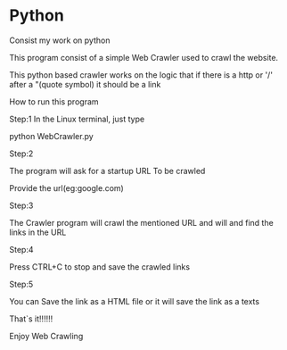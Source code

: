 Python
======

Consist my work on  python

This program consist of a simple Web Crawler used to crawl the website.

This python based crawler works on the logic that if there is a http or '/' after a "(quote symbol) it should be a link


How to run this program

Step:1
In the Linux terminal, just type

python WebCrawler.py

Step:2

The program will ask for a startup URL To be crawled

Provide the url(eg:google.com)

Step:3

The Crawler program will crawl the mentioned URL and will and find the links in the URL

Step:4 

Press CTRL+C to stop and save the crawled links

Step:5

You can Save the link as a HTML file or it will save the link as a texts

That`s it!!!!!!

Enjoy Web Crawling

